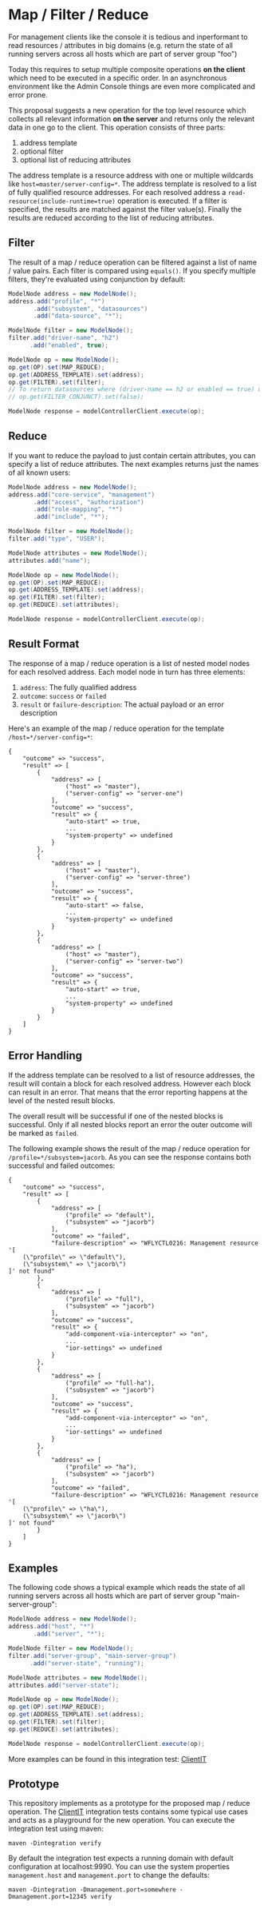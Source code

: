 # Map / Filter / Reduce

For management clients like the console it is tedious and inperformant to read resources / attributes in big domains (e.g. return the state of all running servers across all hosts which are part of server group "foo")

Today this requires to setup multiple composite operations **on the client** which need to be executed in a specific order. In an asynchronous environment like the Admin Console things are even more complicated and error prone.

This proposal suggests a new operation for the top level resource which collects all relevant information **on the server** and returns only the relevant data in one go to the client. This operation consists of three parts:

1. address template
1. optional filter
1. optional list of reducing attributes

The address template is a resource address with one or multiple wildcards like `host=master/server-config=*`. The address template is resolved to a list of fully qualified resource addresses. For each resolved address a `read-resource(include-runtime=true)` operation is executed. If a filter is specified, the results are matched against the filter value(s). Finally the results are reduced according to the list of reducing attributes.

## Filter

The result of a map / reduce operation can be filtered against a list of name / value pairs. Each filter is compared using `equals()`. If you specify multiple filters, they're evaluated using conjunction by default:

```java
ModelNode address = new ModelNode();
address.add("profile", "*")
       .add("subsystem", "datasources")
       .add("data-source", "*");

ModelNode filter = new ModelNode();
filter.add("driver-name", "h2")
      .add("enabled", true);

ModelNode op = new ModelNode();
op.get(OP).set(MAP_REDUCE);
op.get(ADDRESS_TEMPLATE).set(address);
op.get(FILTER).set(filter);
// To return datasources where (driver-name == h2 or enabled == true) use
// op.get(FILTER_CONJUNCT).set(false);

ModelNode response = modelControllerClient.execute(op);
```

## Reduce

If you want to reduce the payload to just contain certain attributes, you can specify a list of reduce attributes. The next examples returns just the names of all known users:

```java
ModelNode address = new ModelNode();
address.add("core-service", "management")
       .add("access", "authorization")
       .add("role-mapping", "*")
       .add("include", "*");

ModelNode filter = new ModelNode();
filter.add("type", "USER");

ModelNode attributes = new ModelNode();
attributes.add("name");

ModelNode op = new ModelNode();
op.get(OP).set(MAP_REDUCE);
op.get(ADDRESS_TEMPLATE).set(address);
op.get(FILTER).set(filter);
op.get(REDUCE).set(attributes);

ModelNode response = modelControllerClient.execute(op);
```

## Result Format

The response of a map / reduce operation is a list of nested model nodes for each resolved address. Each model node in turn has three elements:

1. `address`: The fully qualified address
1. `outcome`: `success` or `failed`
1. `result` or `failure-description`: The actual payload or an error description

Here's an example of the map / reduce operation for the template `/host=*/server-config=*`:

```
{
    "outcome" => "success",
    "result" => [
        {
            "address" => [
                ("host" => "master"),
                ("server-config" => "server-one")
            ],
            "outcome" => "success",
            "result" => {
                "auto-start" => true,
                ...
                "system-property" => undefined
            }
        },
        {
            "address" => [
                ("host" => "master"),
                ("server-config" => "server-three")
            ],
            "outcome" => "success",
            "result" => {
                "auto-start" => false,
                ...
                "system-property" => undefined
            }
        },
        {
            "address" => [
                ("host" => "master"),
                ("server-config" => "server-two")
            ],
            "outcome" => "success",
            "result" => {
                "auto-start" => true,
                ...
                "system-property" => undefined
            }
        }
    ]
}
```

## Error Handling

If the address template can be resolved to a list of resource addresses, the result will contain a block for each resolved address. However each block can result in an error. That means that the error reporting happens at the level of the nested result blocks. 

The overall result will be successful if one of the nested blocks is successful. Only if all nested blocks report an error the outer outcome will be marked as `failed`.   

The following example shows the result of the map / reduce operation for `/profile=*/subsystem=jacorb`. As you can see the response contains both successful and failed outcomes:

```
{
    "outcome" => "success",
    "result" => [
        {
            "address" => [
                ("profile" => "default"),
                ("subsystem" => "jacorb")
            ],
            "outcome" => "failed",
            "failure-description" => "WFLYCTL0216: Management resource '[
    (\"profile\" => \"default\"),
    (\"subsystem\" => \"jacorb\")
]' not found"
        },
        {
            "address" => [
                ("profile" => "full"),
                ("subsystem" => "jacorb")
            ],
            "outcome" => "success",
            "result" => {
                "add-component-via-interceptor" => "on",
                ...
                "ior-settings" => undefined
            }
        },
        {
            "address" => [
                ("profile" => "full-ha"),
                ("subsystem" => "jacorb")
            ],
            "outcome" => "success",
            "result" => {
                "add-component-via-interceptor" => "on",
                ...
                "ior-settings" => undefined
            }
        },
        {
            "address" => [
                ("profile" => "ha"),
                ("subsystem" => "jacorb")
            ],
            "outcome" => "failed",
            "failure-description" => "WFLYCTL0216: Management resource '[
    (\"profile\" => \"ha\"),
    (\"subsystem\" => \"jacorb\")
]' not found"
        }
    ]
}
```

## Examples

The following code shows a typical example which reads the state of all running servers across all hosts which are part of server group "main-server-group":

```java
ModelNode address = new ModelNode();
address.add("host", "*")
       .add("server", "*");

ModelNode filter = new ModelNode();
filter.add("server-group", "main-server-group")
      .add("server-state", "running");

ModelNode attributes = new ModelNode();
attributes.add("server-state");

ModelNode op = new ModelNode();
op.get(OP).set(MAP_REDUCE);
op.get(ADDRESS_TEMPLATE).set(address);
op.get(FILTER).set(filter);
op.get(REDUCE).set(attributes);

ModelNode response = modelControllerClient.execute(op);
```

More examples can be found in this integration test: [ClientIT](src/test/java/org/wildfly/mapreduce/ClientIT.java)

## Prototype

This repository implements as a prototype for the proposed map / reduce operation. The [ClientIT](src/test/java/org/wildfly/mapreduce/ClientIT.java) integration tests contains some typical use cases and acts as a playground for the new operation. You can execute the integration test using maven:

    maven -Dintegration verify

By default the integration test expects a running domain with default configuration at localhost:9990. You can use the system properties `management.host` and `management.port` to change the defaults:

    maven -Dintegration -Dmanagement.port=somewhere -Dmanagement.port=12345 verify

